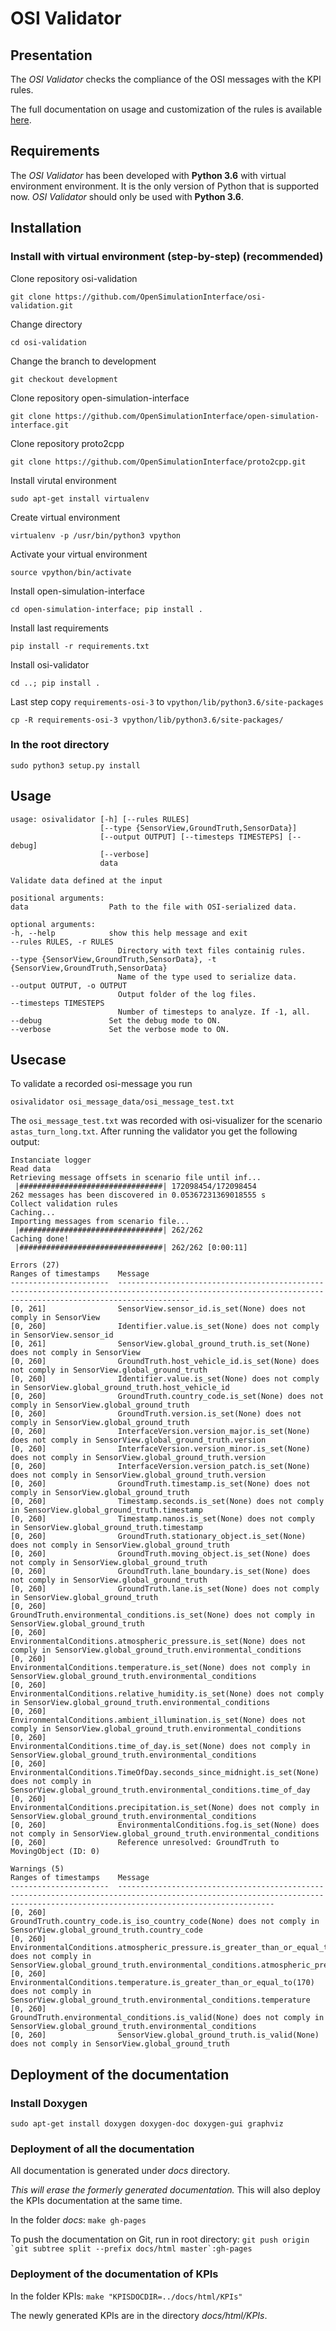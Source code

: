 # OSI Validator

## Presentation

The *OSI Validator* checks the compliance of the OSI messages with the KPI
rules.

The full documentation on usage and customization of the rules is available
[here](https://ainar.github.io/osi-validation/).

## Requirements

The *OSI Validator* has been developed with **Python 3.6** with virtual environment
environment. It is the only version of Python that is supported now. *OSI
Validator* should only be used with **Python 3.6**.

## Installation
### Install with virtual environment (step-by-step) (**recommended**)

Clone repository osi-validation

```git clone https://github.com/OpenSimulationInterface/osi-validation.git```

Change directory

```cd osi-validation```

Change the branch to development

```git checkout development```

Clone repository open-simulation-interface

```git clone https://github.com/OpenSimulationInterface/open-simulation-interface.git```

Clone repository proto2cpp

```git clone https://github.com/OpenSimulationInterface/proto2cpp.git```

Install virutal environment

```sudo apt-get install virtualenv```

Create virtual environment

```virtualenv -p /usr/bin/python3 vpython```

Activate your virtual environment

```source vpython/bin/activate```

Install open-simulation-interface

```cd open-simulation-interface; pip install .```

Install last requirements

```pip install -r requirements.txt```

Install osi-validator

```cd ..; pip install .```

Last step copy `requirements-osi-3` to `vpython/lib/python3.6/site-packages`

```cp -R requirements-osi-3 vpython/lib/python3.6/site-packages/```


### In the root directory 

```sudo python3 setup.py install```


## Usage
```
usage: osivalidator [-h] [--rules RULES]
                    [--type {SensorView,GroundTruth,SensorData}]
                    [--output OUTPUT] [--timesteps TIMESTEPS] [--debug]
                    [--verbose]
                    data

Validate data defined at the input

positional arguments:
data                  Path to the file with OSI-serialized data.

optional arguments:
-h, --help            show this help message and exit
--rules RULES, -r RULES
                        Directory with text files containig rules.
--type {SensorView,GroundTruth,SensorData}, -t {SensorView,GroundTruth,SensorData}
                        Name of the type used to serialize data.
--output OUTPUT, -o OUTPUT
                        Output folder of the log files.
--timesteps TIMESTEPS
                        Number of timesteps to analyze. If -1, all.
--debug               Set the debug mode to ON.
--verbose             Set the verbose mode to ON.
```

## Usecase
To validate a recorded osi-message you run 

```osivalidator osi_message_data/osi_message_test.txt```

The `osi_message_test.txt` was recorded with osi-visualizer for the scenario `astas_turn_long.txt`.
After running the validator you get the following output:

```
Instanciate logger
Read data
Retrieving message offsets in scenario file until inf...
 |################################| 172098454/172098454
262 messages has been discovered in 0.05367231369018555 s
Collect validation rules
Caching...
Importing messages from scenario file...
 |################################| 262/262
Caching done!
 |################################| 262/262 [0:00:11]

Errors (27) 
Ranges of timestamps    Message
----------------------  ------------------------------------------------------------------------------------------------------------------------------------------------------------
[0, 261]                SensorView.sensor_id.is_set(None) does not comply in SensorView
[0, 260]                Identifier.value.is_set(None) does not comply in SensorView.sensor_id
[0, 261]                SensorView.global_ground_truth.is_set(None) does not comply in SensorView
[0, 260]                GroundTruth.host_vehicle_id.is_set(None) does not comply in SensorView.global_ground_truth
[0, 260]                Identifier.value.is_set(None) does not comply in SensorView.global_ground_truth.host_vehicle_id
[0, 260]                GroundTruth.country_code.is_set(None) does not comply in SensorView.global_ground_truth
[0, 260]                GroundTruth.version.is_set(None) does not comply in SensorView.global_ground_truth
[0, 260]                InterfaceVersion.version_major.is_set(None) does not comply in SensorView.global_ground_truth.version
[0, 260]                InterfaceVersion.version_minor.is_set(None) does not comply in SensorView.global_ground_truth.version
[0, 260]                InterfaceVersion.version_patch.is_set(None) does not comply in SensorView.global_ground_truth.version
[0, 260]                GroundTruth.timestamp.is_set(None) does not comply in SensorView.global_ground_truth
[0, 260]                Timestamp.seconds.is_set(None) does not comply in SensorView.global_ground_truth.timestamp
[0, 260]                Timestamp.nanos.is_set(None) does not comply in SensorView.global_ground_truth.timestamp
[0, 260]                GroundTruth.stationary_object.is_set(None) does not comply in SensorView.global_ground_truth
[0, 260]                GroundTruth.moving_object.is_set(None) does not comply in SensorView.global_ground_truth
[0, 260]                GroundTruth.lane_boundary.is_set(None) does not comply in SensorView.global_ground_truth
[0, 260]                GroundTruth.lane.is_set(None) does not comply in SensorView.global_ground_truth
[0, 260]                GroundTruth.environmental_conditions.is_set(None) does not comply in SensorView.global_ground_truth
[0, 260]                EnvironmentalConditions.atmospheric_pressure.is_set(None) does not comply in SensorView.global_ground_truth.environmental_conditions
[0, 260]                EnvironmentalConditions.temperature.is_set(None) does not comply in SensorView.global_ground_truth.environmental_conditions
[0, 260]                EnvironmentalConditions.relative_humidity.is_set(None) does not comply in SensorView.global_ground_truth.environmental_conditions
[0, 260]                EnvironmentalConditions.ambient_illumination.is_set(None) does not comply in SensorView.global_ground_truth.environmental_conditions
[0, 260]                EnvironmentalConditions.time_of_day.is_set(None) does not comply in SensorView.global_ground_truth.environmental_conditions
[0, 260]                EnvironmentalConditions.TimeOfDay.seconds_since_midnight.is_set(None) does not comply in SensorView.global_ground_truth.environmental_conditions.time_of_day
[0, 260]                EnvironmentalConditions.precipitation.is_set(None) does not comply in SensorView.global_ground_truth.environmental_conditions
[0, 260]                EnvironmentalConditions.fog.is_set(None) does not comply in SensorView.global_ground_truth.environmental_conditions
[0, 260]                Reference unresolved: GroundTruth to MovingObject (ID: 0)

Warnings (5) 
Ranges of timestamps    Message
----------------------  -------------------------------------------------------------------------------------------------------------------------------------------------------------------------------
[0, 260]                GroundTruth.country_code.is_iso_country_code(None) does not comply in SensorView.global_ground_truth.country_code
[0, 260]                EnvironmentalConditions.atmospheric_pressure.is_greater_than_or_equal_to(80000) does not comply in SensorView.global_ground_truth.environmental_conditions.atmospheric_pressure
[0, 260]                EnvironmentalConditions.temperature.is_greater_than_or_equal_to(170) does not comply in SensorView.global_ground_truth.environmental_conditions.temperature
[0, 260]                GroundTruth.environmental_conditions.is_valid(None) does not comply in SensorView.global_ground_truth.environmental_conditions
[0, 260]                SensorView.global_ground_truth.is_valid(None) does not comply in SensorView.global_ground_truth
```


## Deployment of the documentation

### Install Doxygen

```sudo apt-get install doxygen doxygen-doc doxygen-gui graphviz ```

### Deployment of all the documentation

All documentation is generated under *docs* directory.

*This will erase the formerly generated documentation.* This will also deploy
the KPIs documentation at the same time.

In the folder *docs*: `make gh-pages`

To push the documentation on Git, run in root directory:
```git push origin `git subtree split --prefix docs/html master`:gh-pages```

### Deployment of the documentation of KPIs

In the folder KPIs: `make "KPISDOCDIR=../docs/html/KPIs"`

The newly generated KPIs are in the directory *docs/html/KPIs*.